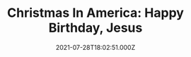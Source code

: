 ---
attached_gallery: gallery/xmas.md
collection_archive: false
collection_category:
  - Award Winning
  - 'Exhibited Works '
  - Color
  - Environments
  - Portraits
  - Conceptual
  - Reportage
  - Travel
  - Humor
collection_content: >-
  Beyond the glowing green and red lights, past the shimmering silvery tinsel,
  around the fragrant pine boughs, another Christmas lingers, a Christmas of
  contradictions.


  This is a Christmas where carved foam soldiers guard Santa in the parking lot
  of a church just before a holiday parade. This is a Christmas where thousands
  of Santas run in an annual fundraising race, a sea of red hats and performance
  apparel. This is a Christmas where garages and homes are transformed into
  elaborate, festive wonderlands. This is a Christmas where Christian families
  reenact the birth of Christ, where Santa plays pool in a bar and where more is
  more is more.


  This Christmas is complex and at times, uncomfortable. It’s awkward and
  sometimes bleak. But it is also sincere and celebratory, colorful and
  creative.


  This is the Christmas I have grown to love during my 7 year photographic
  exploration of the biggest event on the American calendar. I grew up in a
  secular home and at times felt like a Christmas outsider, never connected to
  the holiday’s religious importance, or its more extreme cultural trappings.
  But in these photos, I become a Christmas insider, working to discover and
  reveal what holiday magic, or mania, compels so many to devote thousands of
  hours to hanging lights, to carving and painting figurines, to building
  miniature villages, to converting their homes, yards, garages and cars into
  monuments to merriness.


  Initially inspired by the absurdity of a four story inflatable Santa who
  appeared to be guarding a tree lot, I have launched this survey of uniquely
  American Christmas traditions. “Christmas in America” is an unvarnished
  examination of the ways people mark the holiday’s meaning.
collection_cover: 'https://d1sf55qlb7p6hz.cloudfront.net/xmas-6.jpg'
collection_cover_mobile: 'https://d1sf55qlb7p6hz.cloudfront.net/verticalcovers-3.jpg'
collection_description: >-
  A decade in the making, _Christmas In America_ is an unvarnished examination
  of the ways people mark the holiday’s meaning. This Christmas is complex and
  at times, uncomfortable. It’s awkward and sometimes bleak. But it is also
  sincere and celebratory, colorful and creative.


  Internationally exhibited, _Christmas In America_ has been celebrated by the
  _Communication Arts Photo Annual (2x)_, _American Photography Annual (2x)_,
  and _PDN Photo Annual_ as one the year’s best. Featured by the _New York
  Times, Time Magazine, Wired, NPR, Buzzfeed, Fast Company, Esquire, The
  Guardian, Artsy,_ and _Refinery 29._
collection_description_alignment: ''
collection_filter: Personal
collection_hidden: false
collection_meta: "2010 - \_2020"
collection_meta_2: ''
collection_preview:
  - 'https://d1sf55qlb7p6hz.cloudfront.net/xmas-cover-2.jpg'
  - 'https://d1sf55qlb7p6hz.cloudfront.net/xmas-cover-3.jpg'
  - 'https://d1sf55qlb7p6hz.cloudfront.net/xmas-cover-1.jpg'
  - 'https://d1sf55qlb7p6hz.cloudfront.net/xmas-cover-4.jpg'
cover_image: 'https://d1sf55qlb7p6hz.cloudfront.net/social-2.jpg'
date: 2021-07-28T18:02:51.000Z
gumroad_id: ''
hide_footer: false
layout: blocks
logo: ''
navigation_theme: white
px_extra: true
row_alignment: ''
sale: false
shop: false
slug: projects/christmas-in-america
theme_color: '#B1D9D2'
theme_color_all_works: '#69E5CE'
title: 'Christmas In America: Happy Birthday, Jesus'
collection_awards:
  - content: |-
      **2017**  
      _Communication Arts Photography Annual  
      Winner: Best Unpublished Series_
    icon: ''
    slug: ''
    template: popup-text-element
    url: ''
  - content: |-
      **2017**  
      _AP 33 American Photography Annual 33_  
      Winner: Best Personal Work Series
    icon: ''
    slug: ''
    template: popup-text-element
    url: ''
  - content: |-
      **2012**  
      _Communication Arts Photography Annual_   
      Winner: Best Self-Promotion Campaign
    icon: ''
    slug: ''
    template: popup-text-element
    url: ''
  - content: |-
      **2012**  
      _Magenta Foundation Flash Forward Winner_  
      Top Emerging Fine Art Photographer in North America and U.K.
    icon: ''
    slug: ''
    template: popup-text-element
    url: ''
  - content: |-
      **2011**  
      _Art Director's Club Young Guns 9_  
      Top International Emerging Creative 30 and Under
    icon: ''
    slug: ''
    template: popup-text-element
    url: ''
  - content: |-
      **2011**  
      _PDN Photo Annual_  
      Winner: Best Personal Work Series
    icon: ''
    slug: ''
    template: popup-text-element
    url: ''
  - content: |-
      **2011**  
      _AP 27: American Photography Annual 27_  
      Winner: Best Personal Work Series
    icon: ''
    slug: ''
    template: popup-text-element
    url: ''
  - content: |-
      **2011**  
      _Photolucida Critical Mass_  
      Winner: Top 50 International Projects
    icon: ''
    slug: ''
    template: popup-text-element
    url: ''
  - content: |-
      **2011**  
      _The 10 Most Exciting Photographers This Year_  
      Phoenix Art Museum  
      ICP Curator Rebecca Senf Ph.D. & Mary Virginia Swanson
    icon: ''
    slug: ''
    template: popup-text-element
    url: ''
collection_exhibition:
  - content: |-
      **2019**  
      _Phest Photo Festival & National Geographic: See Beyond the Sea_  
      Monopoli, Italy (Solo Show)
    icon: ''
    slug: ''
    template: popup-text-element
    url: ''
  - content: |-
      **2018 - 2019**  
      _Mabee-Gerrer Museum of Art_  
      Shawnee, OK (Solo Show)
    icon: ''
    slug: ''
    template: popup-text-element
    url: ''
  - content: |-
      **2018**  
      _Industry City_  
      Brooklyn, NY (Solo Show)
    icon: ''
    slug: ''
    template: popup-text-element
    url: ''
  - content: |-
      **2017 - 2018**  
      _Irving Arts Center a Smithsonian Affiliate_  
      Irving, TX (Solo Show)
    icon: ''
    slug: ''
    template: popup-text-element
    url: ''
  - content: |-
      **2017 - 2018**  
      _The Fence_  
      Brooklyn Bridge Park  
      Brooklyn, NY  
        
      Santa Fe Re Railyard Park  
      Santa Fe, NM  
        
      LoDo District  
      Denver, CO  
        
      Atlanta Beltline  
      Atlanta, GA  
        
      Durham City Hall Plaza  
      Durham, NC  
        
      SoWa Southie Plaza  
      Boston, MA  
        
      Fourth Ward  
      Houston, TX (Group Show)
    icon: ''
    slug: ''
    template: popup-text-element
    url: ''
  - content: |-
      **2017**  
      _Standard Vision L.A. Live_   
      Los Angeles, CA (Solo Show)
    icon: ''
    slug: ''
    template: popup-text-element
    url: ''
  - content: |-
      **2012**  
      Critical Mass: Love, Anxiety, and Happiness  
      Northwest Center For Photography.  
      Seattle, WA

      Newspace Center For Photography.  
      Portland, OR

      Raykko Gallery.  
      San Franciso, CA (Group Show)
    icon: ''
    slug: ''
    template: popup-text-element
    url: ''
  - content: |-
      **2011**  
      _Newspace Center For Photography_  
      Portland, OR. (Solo Show)
    icon: ''
    slug: ''
    template: popup-text-element
    url: ''
  - content: |-
      **2011**  
      _Camera Club of New York Gallery_  
      New York, NY (Group Show)
    icon: ''
    slug: ''
    template: popup-text-element
    url: ''
  - content: |-
      **2011**  
      _Saguaro Hotel Gallery_  
      Scottsdale, AZ. (Solo Show)
    icon: ''
    slug: ''
    template: popup-text-element
    url: ''
  - content: |-
      **2011**  
      Art Director’s Club Young Guns 9 Exhibition  
      Art Director’s Club Gallery  
      New York, NY. (Group Show)
    icon: ''
    slug: ''
    template: popup-text-element
    url: ''
  - content: |-
      **2011**  
      Art of Photography Juried Exhibition  
      Juried by Ann Lyden, Assoc. Curator of J. Paul Getty Museum, Los Angeles  
      Lyceum Theatre Gallery  
      San Diego, CA (Group Show)
    icon: ''
    slug: ''
    template: popup-text-element
    url: ''
collection_blocks:
  - _bookshop_name: collections/media-row-start
    row_alignment: between
  - _bookshop_name: collections/media-element
    align_y: ''
    block: media-element
    caption: '<p><strong>Deflation.</strong> <em>Tempe, AZ. 2016 Residence</em></p>'
    color: '#EDEFF2'
    image: 'https://d1sf55qlb7p6hz.cloudfront.net/xmas-1.jpg'
    margin_left: '15'
    margin_right: ''
    margin_y: '100'
    width: '60'
  - _bookshop_name: collections/media-row
    row_alignment: between
  - _bookshop_name: collections/media-element
    align_y: ''
    block: media-element
    caption: ''
    color: '#F8F3F3'
    image: 'https://d1sf55qlb7p6hz.cloudfront.net/xmas-2.jpg'
    margin_left: '5'
    margin_right: '0'
    margin_y: '100'
    width: '40'
  - _bookshop_name: collections/media-element
    align_y: ''
    block: media-element
    caption: ''
    color: '#000000'
    image: 'https://d1sf55qlb7p6hz.cloudfront.net/xmas-3.jpg'
    margin_left: '0'
    margin_right: '5'
    margin_y: '400'
    width: '45'
  - _bookshop_name: collections/media-row
    row_alignment: between
  - _bookshop_name: collections/media-element
    align_y: ''
    block: media-element
    caption: ''
    color: '#000000'
    image: 'https://d1sf55qlb7p6hz.cloudfront.net/xmas-4.jpg'
    margin_left: '30'
    margin_right: ''
    margin_y: '100'
    width: '40'
  - _bookshop_name: collections/media-row
    row_alignment: between
  - _bookshop_name: collections/media-element
    align_y: ''
    block: media-element
    caption: ''
    color: '#9D0310'
    image: 'https://d1sf55qlb7p6hz.cloudfront.net/xmas-5.jpg'
    margin_left: '10'
    margin_right: ''
    margin_y: '100'
    width: '25'
  - _bookshop_name: collections/media-element
    align_y: ''
    block: media-element
    caption: ''
    color: '#F8E8DC'
    image: 'https://d1sf55qlb7p6hz.cloudfront.net/xmas-6.jpg'
    margin_left: ''
    margin_right: '5'
    margin_y: '300'
    width: '55'
  - _bookshop_name: collections/media-row
    row_alignment: between
  - _bookshop_name: collections/media-element
    align_y: ''
    block: media-element
    caption: ''
    color: '#D5D3C6'
    image: 'https://d1sf55qlb7p6hz.cloudfront.net/xmas-7.jpg'
    margin_left: '25'
    margin_right: ''
    margin_y: '100'
    width: '40'
  - _bookshop_name: collections/media-row
    row_alignment: between
  - _bookshop_name: collections/media-element
    align_y: ''
    block: media-element
    caption: >-
      <p><strong>Mikey.</strong> <em>Windcrest, TX. 2016. Grunwald
      Residence.</em></p>
    color: '#EEFBE7'
    image: 'https://d1sf55qlb7p6hz.cloudfront.net/xmas-8.jpg'
    margin_left: '5'
    margin_right: ''
    margin_y: '100'
    width: '50'
  - _bookshop_name: collections/media-element
    align_y: ''
    block: media-element
    caption: ''
    color: '#E5ECF5'
    image: 'https://d1sf55qlb7p6hz.cloudfront.net/xmas-9.jpg'
    margin_left: ''
    margin_right: '5'
    margin_y: '500'
    width: '33'
  - _bookshop_name: collections/media-row
    row_alignment: between
  - _bookshop_name: collections/media-element
    align_y: ''
    block: media-element
    caption: ''
    color: '#ECE9E2'
    image: 'https://d1sf55qlb7p6hz.cloudfront.net/xmas-10.jpg'
    margin_left: '30'
    margin_right: ''
    margin_y: '100'
    width: '40'
  - _bookshop_name: collections/media-row
    row_alignment: between
  - _bookshop_name: collections/media-element
    align_y: ''
    block: media-element
    caption: ''
    color: '#000000'
    image: 'https://d1sf55qlb7p6hz.cloudfront.net/xmas-12.jpg'
    margin_left: '5'
    margin_right: ''
    margin_y: '300'
    width: '50'
  - _bookshop_name: collections/media-element
    align_y: ''
    block: media-element
    caption: ''
    color: '#203D49'
    image: 'https://d1sf55qlb7p6hz.cloudfront.net/xmas-11.jpg'
    margin_left: ''
    margin_right: '5'
    margin_y: '100'
    width: '33'
  - _bookshop_name: collections/media-row
    row_alignment: between
  - _bookshop_name: collections/media-element
    align_y: ''
    block: media-element
    caption: ''
    color: '#000000'
    image: 'https://d1sf55qlb7p6hz.cloudfront.net/xmas-13.jpg'
    margin_left: '35'
    margin_right: ''
    margin_y: '100'
    width: '40'
  - _bookshop_name: collections/media-row
    row_alignment: between
  - _bookshop_name: collections/media-element
    align_y: ''
    block: media-element
    caption: ''
    color: '#FBFBF9'
    image: 'https://d1sf55qlb7p6hz.cloudfront.net/xmas-14.jpg'
    margin_left: '25'
    margin_right: ''
    margin_y: '100'
    width: '60'
  - _bookshop_name: collections/media-row
    row_alignment: between
  - _bookshop_name: collections/media-element
    align_y: ''
    block: media-element
    caption: ''
    color: '#E0F9EF'
    image: 'https://d1sf55qlb7p6hz.cloudfront.net/xmas-15.jpg'
    margin_left: '5'
    margin_right: ''
    margin_y: '100'
    width: '33'
  - _bookshop_name: collections/media-element
    align_y: ''
    block: media-element
    caption: ''
    color: '#FCEBEB'
    image: 'https://d1sf55qlb7p6hz.cloudfront.net/xmas-16.jpg'
    margin_left: ''
    margin_right: '5'
    margin_y: '300'
    width: '50'
  - _bookshop_name: collections/media-row
    row_alignment: between
  - _bookshop_name: collections/media-element
    align_y: ''
    block: media-element
    caption: ''
    color: '#E7EDF4'
    image: 'https://d1sf55qlb7p6hz.cloudfront.net/xmas-17.jpg'
    margin_left: '20'
    margin_right: ''
    margin_y: '100'
    width: '60'
  - _bookshop_name: collections/media-row
    row_alignment: between
  - _bookshop_name: collections/media-element
    align_y: ''
    block: media-element
    caption: ''
    color: '#FAEDE1'
    image: 'https://d1sf55qlb7p6hz.cloudfront.net/xmas-19.jpg'
    margin_left: '5'
    margin_right: ''
    margin_y: '100'
    width: '33'
  - _bookshop_name: collections/media-element
    align_y: ''
    block: media-element
    caption: ''
    color: '#280503'
    image: 'https://d1sf55qlb7p6hz.cloudfront.net/xmas-18.jpg'
    margin_left: ''
    margin_right: '10'
    margin_y: '300'
    width: '40'
  - _bookshop_name: collections/media-row
    row_alignment: between
  - _bookshop_name: collections/media-element
    align_y: ''
    block: media-element
    caption: ''
    color: '#E8CCB4'
    image: 'https://d1sf55qlb7p6hz.cloudfront.net/xmas-20.jpg'
    margin_left: '15'
    margin_right: ''
    margin_y: '100'
    width: '55'
  - _bookshop_name: collections/media-row
    row_alignment: between
  - _bookshop_name: collections/media-element
    align_y: ''
    block: media-element
    caption: ''
    color: '#EAE2CC'
    image: 'https://d1sf55qlb7p6hz.cloudfront.net/xmas-21.jpg'
    margin_left: '5'
    margin_right: ''
    margin_y: '100'
    width: '33'
  - _bookshop_name: collections/media-element
    align_y: ''
    block: media-element
    caption: ''
    color: '#BB0412'
    image: 'https://d1sf55qlb7p6hz.cloudfront.net/xmas-22.jpg'
    margin_left: ''
    margin_right: '5'
    margin_y: '300'
    width: '50'
  - _bookshop_name: collections/media-row
    row_alignment: between
  - _bookshop_name: collections/media-element
    align_y: ''
    block: media-element
    caption: ''
    color: '#FFE29B'
    image: 'https://d1sf55qlb7p6hz.cloudfront.net/xmas-23.jpg'
    margin_left: '25'
    margin_right: ''
    margin_y: '100'
    width: '40'
  - _bookshop_name: collections/media-row
    row_alignment: between
  - _bookshop_name: collections/media-element
    align_y: ''
    block: media-element
    caption: ''
    color: '#E5D4CB'
    image: 'https://d1sf55qlb7p6hz.cloudfront.net/xmas-24.jpg'
    margin_left: '10'
    margin_right: ''
    margin_y: '100'
    width: '33'
  - _bookshop_name: collections/media-element
    align_y: ''
    block: media-element
    caption: ''
    color: '#E0C6CA'
    image: 'https://d1sf55qlb7p6hz.cloudfront.net/xmas-25.jpg'
    margin_left: ''
    margin_right: '5'
    margin_y: '300'
    width: '40'
  - _bookshop_name: collections/media-row
    row_alignment: between
  - _bookshop_name: collections/media-element
    align_y: ''
    block: media-element
    caption: ''
    color: '#AFB1B7'
    image: 'https://d1sf55qlb7p6hz.cloudfront.net/xmas-26.jpg'
    margin_left: '20'
    margin_right: ''
    margin_y: '100'
    width: '50'
  - _bookshop_name: collections/media-row
    row_alignment: between
  - _bookshop_name: collections/media-element
    align_y: ''
    block: media-element
    caption: ''
    color: '#EFF5F6'
    image: 'https://d1sf55qlb7p6hz.cloudfront.net/xmas-28.jpg'
    margin_left: '5'
    margin_right: ''
    margin_y: '200'
    width: '30'
  - _bookshop_name: collections/media-element
    align_y: ''
    block: media-element
    caption: ''
    color: '#D8C9D8'
    image: 'https://d1sf55qlb7p6hz.cloudfront.net/xmas-27.jpg'
    margin_left: ''
    margin_right: '0'
    margin_y: '100'
    width: '60'
  - _bookshop_name: collections/media-row
    row_alignment: between
  - _bookshop_name: collections/media-element
    align_y: ''
    block: media-element
    caption: ''
    color: '#F1EBE6'
    image: 'https://d1sf55qlb7p6hz.cloudfront.net/xmas-29.jpg'
    margin_left: '30'
    margin_right: ''
    margin_y: '100'
    width: '40'
  - _bookshop_name: collections/media-row
    row_alignment: between
  - _bookshop_name: collections/media-element
    align_y: ''
    block: media-element
    caption: ''
    color: '#D9E5DE'
    image: 'https://d1sf55qlb7p6hz.cloudfront.net/xmas-30.jpg'
    margin_left: ''
    margin_right: ''
    margin_y: '100'
    width: '50'
  - _bookshop_name: collections/media-element
    align_y: ''
    block: media-element
    caption: ''
    color: '#E4EBED'
    image: 'https://d1sf55qlb7p6hz.cloudfront.net/xmas-31.jpg'
    margin_left: ''
    margin_right: '5'
    margin_y: '400'
    width: '33'
  - _bookshop_name: collections/media-row
    row_alignment: between
  - _bookshop_name: collections/media-element
    align_y: ''
    block: media-element
    caption: ''
    color: '#EEE6DC'
    image: 'https://d1sf55qlb7p6hz.cloudfront.net/xmas-32.jpg'
    margin_left: '30'
    margin_right: ''
    margin_y: '100'
    width: '45'
  - _bookshop_name: collections/media-row
    row_alignment: between
  - _bookshop_name: collections/media-element
    align_y: ''
    block: media-element
    caption: ''
    color: '#DDEFEC'
    image: 'https://d1sf55qlb7p6hz.cloudfront.net/xmas-33.jpg'
    margin_left: '5'
    margin_right: ''
    margin_y: '200'
    width: '30'
  - _bookshop_name: collections/media-element
    align_y: ''
    block: media-element
    caption: ''
    color: '#F1EFED'
    image: 'https://d1sf55qlb7p6hz.cloudfront.net/xmas-34.jpg'
    margin_left: ''
    margin_right: '5'
    margin_y: '100'
    width: '55'
  - _bookshop_name: collections/media-row
    row_alignment: between
  - _bookshop_name: collections/media-element
    align_y: ''
    block: media-element
    caption: ''
    color: '#EB2F36'
    image: 'https://d1sf55qlb7p6hz.cloudfront.net/xmas-35.jpg'
    margin_left: '25'
    margin_right: ''
    margin_y: '100'
    width: '50'
  - _bookshop_name: collections/media-row
    row_alignment: between
  - _bookshop_name: collections/media-element
    align_y: ''
    block: media-element
    caption: ''
    color: '#F4F4EB'
    image: 'https://d1sf55qlb7p6hz.cloudfront.net/xmas-36.jpg'
    margin_left: '5'
    margin_right: ''
    margin_y: '100'
    width: '33'
  - _bookshop_name: collections/media-element
    align_y: ''
    block: media-element
    caption: ''
    color: '#D9DEE1'
    image: 'https://d1sf55qlb7p6hz.cloudfront.net/xmas-37.jpg'
    margin_left: ''
    margin_right: '10'
    margin_y: '400'
    width: '40'
  - _bookshop_name: collections/media-row
    row_alignment: between
  - _bookshop_name: collections/media-element
    align_y: ''
    block: media-element
    caption: ''
    color: '#CFE0DB'
    image: 'https://d1sf55qlb7p6hz.cloudfront.net/xmas-38.jpg'
    margin_left: '35'
    margin_right: ''
    margin_y: '100'
    width: '40'
  - _bookshop_name: collections/media-row
    row_alignment: between
  - _bookshop_name: collections/media-element
    align_y: ''
    block: media-element
    caption: ''
    color: '#F2ECE9'
    image: 'https://d1sf55qlb7p6hz.cloudfront.net/xmas-39.jpg'
    margin_left: '5'
    margin_right: ''
    margin_y: '100'
    width: '60'
  - _bookshop_name: collections/media-row
    row_alignment: between
  - _bookshop_name: collections/media-element
    align_y: ''
    block: media-element
    caption: ''
    color: '#F8EEE5'
    image: 'https://d1sf55qlb7p6hz.cloudfront.net/xmas-40.jpg'
    margin_left: '10'
    margin_right: ''
    margin_y: '100'
    width: '50'
  - _bookshop_name: collections/media-element
    align_y: ''
    block: media-element
    caption: ''
    color: '#1C1914'
    image: 'https://d1sf55qlb7p6hz.cloudfront.net/xmas-41.jpg'
    margin_left: ''
    margin_right: '5'
    margin_y: '700'
    width: '30'
  - _bookshop_name: collections/media-row
    row_alignment: between
  - _bookshop_name: collections/media-element
    align_y: ''
    block: media-element
    caption: ''
    color: '#DDD9DD'
    image: 'https://d1sf55qlb7p6hz.cloudfront.net/xmas-42.jpg'
    margin_left: '30'
    margin_right: ''
    margin_y: '100'
    width: '40'
  - _bookshop_name: collections/media-row
    row_alignment: between
  - _bookshop_name: collections/media-element
    align_y: ''
    block: media-element
    caption: ''
    color: '#EDF1E9'
    image: 'https://d1sf55qlb7p6hz.cloudfront.net/xmas-43.jpg'
    margin_left: '5'
    margin_right: ''
    margin_y: '100'
    width: '60'
  - _bookshop_name: collections/media-row
    row_alignment: between
  - _bookshop_name: collections/media-element
    align_y: ''
    block: media-element
    caption: ''
    color: '#E6EEEC'
    image: 'https://d1sf55qlb7p6hz.cloudfront.net/xmas-44.jpg'
    margin_left: '15'
    margin_right: ''
    margin_y: '100'
    width: '40'
  - _bookshop_name: collections/media-row
    row_alignment: between
  - _bookshop_name: collections/media-element
    align_y: ''
    block: media-element
    caption: ''
    color: '#C22B2C'
    image: 'https://d1sf55qlb7p6hz.cloudfront.net/xmas-45.jpg'
    margin_left: '25'
    margin_right: ''
    margin_y: '100'
    width: '60'
  - _bookshop_name: collections/media-row
    row_alignment: between
  - _bookshop_name: collections/media-element
    align_y: ''
    block: media-element
    caption: ''
    color: '#F4E8DD'
    image: 'https://d1sf55qlb7p6hz.cloudfront.net/xmas-46.jpg'
    margin_left: '10'
    margin_right: ''
    margin_y: '100'
    width: '33'
  - _bookshop_name: collections/media-element
    align_y: ''
    block: media-element
    caption: ''
    color: '#120C05'
    image: 'https://d1sf55qlb7p6hz.cloudfront.net/xmas-47.jpg'
    margin_left: ''
    margin_right: '5'
    margin_y: '300'
    width: '40'
  - _bookshop_name: collections/media-row
    row_alignment: between
  - _bookshop_name: collections/media-element
    align_y: ''
    block: media-element
    caption: ''
    color: '#A4BCCA'
    image: 'https://d1sf55qlb7p6hz.cloudfront.net/xmas-48.jpg'
    margin_left: '20'
    margin_right: ''
    margin_y: '100'
    width: '50'
  - _bookshop_name: collections/media-row
    row_alignment: between
  - _bookshop_name: collections/media-element
    align_y: ''
    block: media-element
    caption: ''
    color: '#EBE6DC'
    image: 'https://d1sf55qlb7p6hz.cloudfront.net/xmas-49.jpg'
    margin_left: '5'
    margin_right: ''
    margin_y: '100'
    width: '33'
  - _bookshop_name: collections/media-element
    align_y: ''
    block: media-element
    caption: ''
    color: '#EEDEE1'
    image: 'https://d1sf55qlb7p6hz.cloudfront.net/xmas-50.jpg'
    margin_left: ''
    margin_right: '10'
    margin_y: '300'
    width: '40'
  - _bookshop_name: collections/media-row
    row_alignment: between
  - _bookshop_name: collections/media-element
    align_y: ''
    block: media-element
    caption: ''
    color: '#000000'
    image: 'https://d1sf55qlb7p6hz.cloudfront.net/xmas-51.jpg'
    margin_left: '15'
    margin_right: ''
    margin_y: '100'
    width: '50'
  - _bookshop_name: collections/media-row
    row_alignment: between
  - _bookshop_name: collections/media-element
    align_y: ''
    block: media-element
    caption: ''
    color: '#885872'
    image: 'https://d1sf55qlb7p6hz.cloudfront.net/xmas-52.jpg'
    margin_left: '5'
    margin_right: ''
    margin_y: '500'
    width: '45'
  - _bookshop_name: collections/media-element
    align_y: ''
    block: media-element
    caption: ''
    color: '#B3BDA5'
    image: 'https://d1sf55qlb7p6hz.cloudfront.net/xmas-53.jpg'
    margin_left: ''
    margin_right: '0'
    margin_y: '100'
    width: '45'
  - _bookshop_name: collections/media-row
    row_alignment: between
  - _bookshop_name: collections/media-element
    align_y: ''
    block: media-element
    caption: ''
    color: '#261819'
    image: 'https://d1sf55qlb7p6hz.cloudfront.net/xmas-54.jpg'
    margin_left: '35'
    margin_right: ''
    margin_y: '100'
    width: '33'
  - _bookshop_name: collections/media-row
    row_alignment: between
  - _bookshop_name: collections/media-element
    align_y: ''
    block: media-element
    caption: ''
    color: '#040305'
    image: 'https://d1sf55qlb7p6hz.cloudfront.net/xmas-55.jpg'
    margin_left: '20'
    margin_right: ''
    margin_y: '100'
    width: '25'
  - _bookshop_name: collections/media-element
    align_y: ''
    block: media-element
    caption: ''
    color: '#574139'
    image: 'https://d1sf55qlb7p6hz.cloudfront.net/xmas-56.jpg'
    margin_left: ''
    margin_right: ''
    margin_y: '300'
    width: '50'
  - _bookshop_name: collections/media-row
    row_alignment: between
  - _bookshop_name: collections/media-element
    align_y: ''
    block: media-element
    caption: ''
    color: '#DBDFDC'
    image: 'https://d1sf55qlb7p6hz.cloudfront.net/xmas-57.jpg'
    margin_left: '10'
    margin_right: ''
    margin_y: '100'
    width: '66'
  - _bookshop_name: collections/media-row
    row_alignment: between
  - _bookshop_name: collections/media-element
    align_y: ''
    block: media-element
    caption: ''
    color: '#F5E7CE'
    image: 'https://d1sf55qlb7p6hz.cloudfront.net/xmas-58.jpg'
    margin_left: '0'
    margin_right: ''
    margin_y: '100'
    width: '55'
  - _bookshop_name: collections/media-element
    align_y: ''
    block: media-element
    caption: ''
    color: '#5F5547'
    image: 'https://d1sf55qlb7p6hz.cloudfront.net/xmas-59.jpg'
    margin_left: ''
    margin_right: '10'
    margin_y: '700'
    width: '30'
  - _bookshop_name: collections/media-row
    row_alignment: between
  - _bookshop_name: collections/media-element
    align_y: ''
    block: media-element
    caption: ''
    color: '#14212F'
    image: 'https://d1sf55qlb7p6hz.cloudfront.net/xmas-60.jpg'
    margin_left: '15'
    margin_right: ''
    margin_y: '100'
    width: '70'
  - _bookshop_name: collections/media-row-end
collection_press:
  - content: >-
      [_New York Times Lens
      Blog_](https://lens.blogs.nytimes.com/2015/12/24/christmas-in-america-over-the-top-close-to-the-heart/?_r=1)
    icon: ''
    slug: ''
    template: popup-text-element
    url: ''
  - content: >-
      [_National
      Geographic_](https://www.nationalgeographic.com/culture/2018/12/christmas-holidays-decorations-photos/)
    icon: ''
    slug: ''
    template: popup-text-element
    url: ''
  - content: '[_Time Magazine_](https://www.instagram.com/p/BdJnG0phEYV/?taken-by=time)'
    icon: ''
    slug: ''
    template: popup-text-element
    url: ''
  - content: >-
      [_NPR Picture
      Show_](http://www.npr.org/blogs/pictureshow/2011/12/23/144069529/magic-or-mania-christmas-in-america)
    icon: ''
    slug: ''
    template: popup-text-element
    url: ''
  - content: >-
      [_NPR Radio
      Interview_](https://kjzz.org/content/740710/photographer-jesse-rieser-documenting-christmas-america)
    icon: ''
    slug: ''
    template: popup-text-element
    url: ''
  - content: >-
      [_Buzzfeed_](https://www.buzzfeed.com/gabrielsanchez/this-is-how-americans-celebrate-christmas?utm_term=.yrA6rOyYD#.gjMJvBdkz)
    icon: ''
    slug: ''
    template: popup-text-element
    url: ''
  - content: '[_Wired_](https://www.wired.com/2012/12/jesse-rieser-xmas/)'
    icon: ''
    slug: ''
    template: popup-text-element
    url: ''
  - content: >-
      [_Fast
      Company_](https://www.fastcodesign.com/3054874/exposure/a-heartwarming-look-at-how-americans-celebrate-christmas) 
    icon: ''
    slug: ''
    template: popup-text-element
    url: ''
  - content: '[_Esquire Russia_](http://esquire.ru/photo/xmas)'
    icon: ''
    slug: ''
    template: popup-text-element
    url: ''
  - content: >-
      [_The
      Gaurdian_](https://www.theguardian.com/artanddesign/2017/dec/26/my-best-winter-photograph)
    icon: ''
    slug: ''
    template: popup-text-element
    url: ''
  - content: >-
      [_Refinery29_](http://www.refinery29.com/2015/12/100005/photos-suburbia-christmas-decorations#slide)
    icon: ''
    slug: ''
    template: popup-text-element
    url: ''
  - content: >-
      [_Artsy_](https://www.artsy.net/article/artsy-editorial-photographer-jesse-rieser-captures-american-christmas-kitschy-splendor)
    icon: ''
    slug: ''
    template: popup-text-element
    url: ''
  - content: >-
      [_It's Nice
      That_](http://www.itsnicethat.com/articles/jesse-rieser-christmas-in-america)
    icon: ''
    slug: ''
    template: popup-text-element
    url: ''
  - content: '[_Cool Hunting_](https://jesserieser.com/projects/christmas-in-america/)'
    icon: ''
    slug: ''
    template: popup-text-element
    url: ''
  - content: >-
      [_Musee
      Magazine_](http://museemagazine.com/features/2017/12/15/christmas-in-america-happy-birthday-jesus-by-jesse-rieser)
    icon: ''
    slug: ''
    template: popup-text-element
    url: ''
  - content: >-
      [**_BOOOOOOOM_**](https://www.booooooom.com/2017/12/19/christmas-in-america-by-photographer-jesse-rieser/)
    icon: ''
    slug: ''
    template: popup-text-element
    url: ''
  - content: >-
      [_BOOOOOOOM 64 x 64: Best of
      2017_](https://www.booooooom.com/2017/12/28/a-selection-of-my-favourite-images-found-in-2017-64-photos-by-64-photographers/)
    icon: ''
    slug: ''
    template: popup-text-element
    url: ''
  - content: >-
      [_Hyperallergic_](http://hyperallergic.com/263876/merry-kitschmas-a-photographer-documents-christmas-in-suburban-america/)
    icon: ''
    slug: ''
    template: popup-text-element
    url: ''
  - content: >-
      [_Yahoo!_](https://homes.yahoo.com/news/photog-turns-holiday-decor-glut-thing-beauty-211500813.html)
    icon: ''
    slug: ''
    template: popup-text-element
    url: ''
  - content: _Society Magazine (France)_
    icon: ''
    slug: ''
    template: popup-text-element
    url: ''
  - content: _Wings Magazine (Germany)_
    icon: ''
    slug: ''
    template: popup-text-element
    url: ''
  - content: _n by Norwegian_
    icon: ''
    slug: ''
    template: popup-text-element
    url: ''
  - content: _Geo Magazine (Germany)_
    icon: ''
    slug: ''
    template: popup-text-element
    url: ''
  - content: _Chaeg (South Korea)_
    icon: ''
    slug: ''
    template: popup-text-element
    url: ''
  - content: _Amtrak the National_
    icon: ''
    slug: ''
    template: popup-text-element
    url: ''
  - content: _Dallas Morning News_
    icon: ''
    slug: ''
    template: popup-text-element
    url: ''
  - content: >-
      [_Los Angeles
      Confidential_](http://la-confidential-magazine.com/the-latest/pursuits/postings/la-photographer-jesse-rieser-christmas-in-america-happy-birthday-jesus)
    icon: ''
    slug: ''
    template: popup-text-element
    url: ''
  - content: >-
      [_The Magazine Santa
      Fe_](https://themagsantafe.com/jesse-rieser-portfolio/)
    icon: ''
    slug: ''
    template: popup-text-element
    url: ''
  - content: >-
      [_Feature
      Shoot_](http://www.featureshoot.com/2015/12/happy-birthday-jesus-bittersweet-photos-take-a-raw-honest-look-at-christmastime/)
    icon: ''
    slug: ''
    template: popup-text-element
    url: ''
  - content: _PDN Photo of the Day_
    icon: ''
    slug: ''
    template: popup-text-element
    url: ''
  - content: _Working Not Working Magazine_
    icon: ''
    slug: ''
    template: popup-text-element
    url: ''
  - content: >-
      [_Mache_](https://www.mache.digital/series/2017/12/15/christmas-in-america)
    icon: ''
    slug: ''
    template: popup-text-element
    url: ''
  - content: >-
      [_Don't Take
      Pictures_](http://www.donttakepictures.com/photo-of-the-day/2018/12/25/jesse-rieser)
    icon: ''
    slug: ''
    template: popup-text-element
    url: ''
  - content: >-
      [_Konbini_](http://www.konbini.com/fr/inspiration-2/en-images-les-bizarreries-de-noel-au-coeur-de-lamerique/)
    icon: ''
    slug: ''
    template: popup-text-element
    url: ''
  - content: >-
      [_Duncan Miller Gallery "Your Daily
      Photograph"_](http://us5.campaign-archive2.com/?u=5a6e385eed959142044dc8096&id=d5d52114de)
    icon: ''
    slug: ''
    template: popup-text-element
    url: ''
  - content: '[_Curbed_](http://curbed.com/tags/jesse-rieser)'
    icon: ''
    slug: ''
    template: popup-text-element
    url: ''
  - content: >-
      [**_Tycho's ISO
      50_**](http://blog.iso50.com/33088/christmas-in-america-by-jesse-rieser/)
    icon: ''
    slug: ''
    template: popup-text-element
    url: ''
  - content: _Resource Magazine_
    icon: ''
    slug: ''
    template: popup-text-element
    url: ''
  - content: '[_Lenscratch_](http://lenscratch.com/2011/12/jesse-rieser-3/)'
    icon: ''
    slug: ''
    template: popup-text-element
    url: ''
  - content: _Finite Foto_
    icon: ''
    slug: ''
    template: popup-text-element
    url: ''
  - content: >-
      [_Inspiration
      Lab_](https://inspirationlab.wordpress.com/2012/10/18/jesse-rieser/)
    icon: ''
    slug: ''
    template: popup-text-element
    url: ''
  - content: _The Oregonian (Exhibition Review)_
    icon: ''
    slug: ''
    template: popup-text-element
    url: ''
---